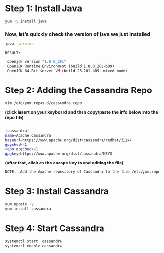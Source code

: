 # Step 1: Install Java
```bash
yum -y install java
```
### Now, let’s quickly check the version of java we just installed

```bash
java -version

RESULT:

 openjdk version "1.8.0_201"
 OpenJDK Runtime Environment (build 1.8.0_201-b09)
 OpenJDK 64-Bit Server VM (build 25.201-b09, mixed mode)
 ```

# Step 2: Adding the Cassandra Repo

```bash 
vim /etc/yum.repos.d/cassandra.repo

```
**(click insert on your keyboard and then copy/paste the info below into the repo file)**

```bash 
	
[cassandra]
name=Apache Cassandra
baseurl=https://www.apache.org/dist/cassandra/redhat/311x/
gpgcheck=1
repo_gpgcheck=1
gpgkey=https://www.apache.org/dist/cassandra/KEYS

```
**(after that, click on the escape key to end editing the file)**

```bash
NOTE:  Add the Apache repository of Cassandra to the file /etc/yum.repos.d/cassandra.repo (as the root user). The latest major version is 4.0 and the corresponding distribution name is 40x (with an "x" as the suffix). For older releases use 311x for C* 3.11 series, 30x for {30_version}, 22x for {22_version} and 21x for {21_version}. For example, to add the repository for version 4.0 (40x):
```

# Step 3: Install Cassandra

```bash
yum update -y
yum install cassandra
```

# Step 4: Start Cassandra

```bash
systemctl start  cassandra
systemctl enable cassandra
```